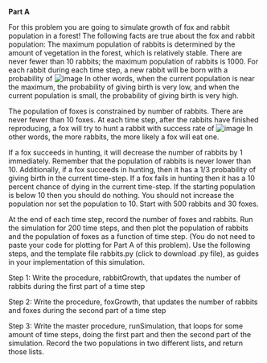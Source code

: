**Part A**

For this problem you are going to simulate growth of fox and rabbit population in a forest!
The following facts are true about the fox and rabbit population:
The maximum population of rabbits is determined by the amount of vegetation in the forest, which is relatively stable.
There are never fewer than 10 rabbits; the maximum population of rabbits is 1000.
For each rabbit during each time step, a new rabbit will be born with a probability of 
![image](https://github.com/user-attachments/assets/c465ef89-f7e5-433f-b936-79a2d0d390b4)
In other words, when the current population is near the maximum, the probability of giving birth is very low, and when the current population is small, the probability of giving birth is very high.

The population of foxes is constrained by number of rabbits.
There are never fewer than 10 foxes.
At each time step, after the rabbits have finished reproducing, a fox will try to hunt a rabbit with success rate of 
![image](https://github.com/user-attachments/assets/5648c432-5dff-44eb-93e7-b888319a7a80)
In other words, the more rabbits, the more likely a fox will eat one.

If a fox succeeds in hunting, it will decrease the number of rabbits by 1 immediately. Remember that the population of rabbits is never lower than 10.
Additionally, if a fox succeeds in hunting, then it has a 1/3 probability of giving birth in the current time-step.
If a fox fails in hunting then it has a 10 percent chance of dying in the current time-step.
If the starting population is below 10 then you should do nothing. You should not increase the population nor set the population to 10. 
Start with 500 rabbits and 30 foxes.

At the end of each time step, record the number of foxes and rabbits.
Run the simulation for 200 time steps, and then plot the population of rabbits and the population of foxes as a function of time step. (You do not need to paste your code for plotting for Part A of this problem).
Use the following steps, and the template file rabbits.py (click to download .py file), as guides in your implementation of this simulation.

Step 1: Write the procedure, rabbitGrowth, that updates the number of rabbits during the first part of a time step

Step 2: Write the procedure, foxGrowth, that updates the number of rabbits and foxes during the second part of a time step

Step 3: Write the master procedure, runSimulation, that loops for some amount of time steps, doing the first part and then the second part of the simulation. Record the two populations in two different lists, and return those lists.



